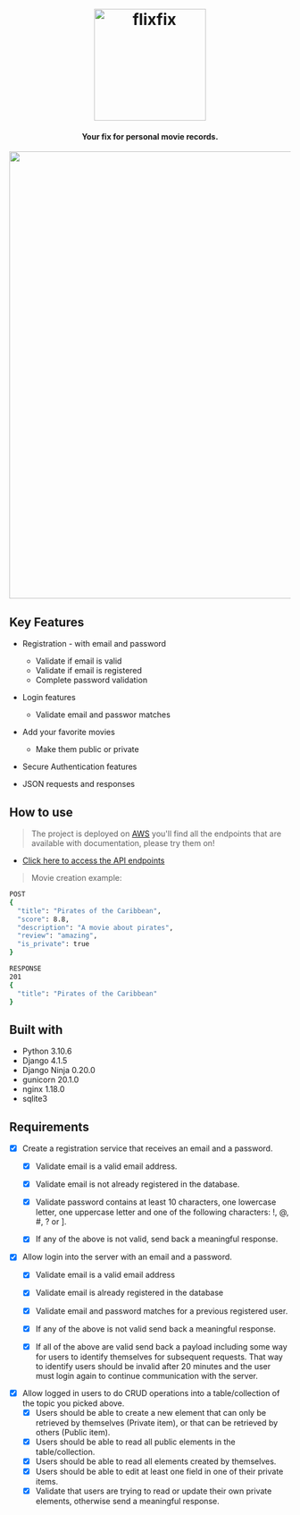 <h1 align="center">
  <br>
  <img src="https://i.imgur.com/3jOQG7W.jpeg" alt="flixfix" width="200">
  <br>
</h1>
<h4 align="center">Your fix for personal movie records.</h4>

<p align="center">
  <img src="https://i.imgur.com/XLdzAme.gif" width="800" />
</p>

## Key Features

* Registration - with email and password
    - Validate if email is valid
    - Validate if email is registered
    - Complete password validation

* Login features
    - Validate email and passwor matches

* Add your favorite movies
    - Make them public or private

* Secure Authentication features

* JSON requests and responses

## How to use

> The project is deployed on [AWS](http://ec2-54-91-233-8.compute-1.amazonaws.com/api/docs) you'll find all the endpoints that are available with documentation, please try them on!

* <a href="http://ec2-54-91-233-8.compute-1.amazonaws.com/api/docs">Click here to access the API endpoints</a>

> Movie creation example:

```bash
POST
{
  "title": "Pirates of the Caribbean",
  "score": 8.8,
  "description": "A movie about pirates",
  "review": "amazing",
  "is_private": true
}

RESPONSE
201
{
  "title": "Pirates of the Caribbean"
}
```

## Built with

* Python 3.10.6
* Django 4.1.5
* Django Ninja 0.20.0
* gunicorn 20.1.0
* nginx 1.18.0
* sqlite3

## Requirements

* [X] Create a registration service that receives an email and a password.
    * [X] Validate email is a valid email address.
    * [X] Validate email is not already registered in the database.
    * [X] Validate password contains at least 10 characters, one lowercase letter, one uppercase letter and one of the following characters: !, @, #, ? or ].
    * [X] If any of the above is not valid, send back a meaningful response.


* [X] Allow login into the server with an email and a password.
    * [X] Validate email is a valid email address
    * [X] Validate email is already registered in the database
    * [X] Validate email and password matches for a previous registered user.
    * [X] If any of the above is not valid send back a meaningful response.
    * [X] If all of the above are valid send back a payload including some way for users to identify themselves for subsequent requests. That way to identify users should be invalid after 20 minutes and the user must login again to continue communication with the server.


* [X] Allow logged in users to do CRUD operations into a table/collection of the topic you picked above.
    * [X] Users should be able to create a new element that can only be retrieved by themselves (Private item), or that can be retrieved by others (Public item).
    * [X] Users should be able to read all public elements in the table/collection.
    * [X] Users should be able to read all elements created by themselves.
    * [X] Users should be able to edit at least one field in one of their private items.
    * [X] Validate that users are trying to read or update their own private elements, otherwise send a meaningful response.

